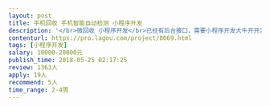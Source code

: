 ```yaml
---                
layout: post       
title: 手机回收 手机智能自动检测 小程序开发           
description: '</br>微回收 小程序开发</br>已经有后台接口，需要小程序开发大牛开开发小程序。</br>参考www.aihuishou.com  、同城帮、www.huishoubao.com</br>'     
contenturl: https://pro.lagou.com/project/8069.html      
tags: [小程序开发]            
salary: 10000-20000元          
publish_time: 2018-05-25 02:17:25         
review: 1363人                   
apply: 19人                   
recommend: 5人                   
time_range: 2-4周              
---                 
```

